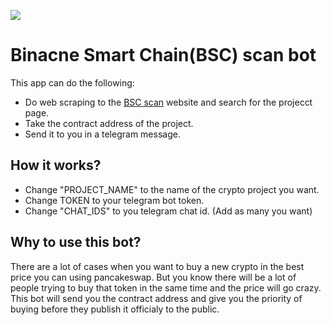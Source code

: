 ![](https://github.com/ahmadmardeni1/BSC-scan-bot/blob/main/BscScan%20bot%20(1).png)
# Binacne Smart Chain(BSC) scan bot
This app can do the following:
- Do web scraping to the [BSC scan](https://bscscan.com/) website and search for the projecct page.
- Take the contract address of the project.
- Send it to you in a telegram message.

## How it works?
- Change "PROJECT_NAME" to the name of the crypto project you want.
- Change TOKEN to your telegram bot token.
- Change "CHAT_IDS" to you telegram chat id. (Add as many you want)

## Why to use this bot?
There are a lot of cases when you want to buy a new crypto in the best price you can using pancakeswap. But you know there will be a lot of people trying to buy that token in the same time and the price will go crazy. This bot will send you the contract address and give you the priority of buying before they publish it officialy to the public.
